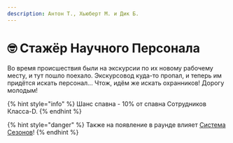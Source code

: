 ```yaml
---
description: Антон Т., Хьюберт М. и Дик Б.
---
```


# 🤓 Стажёр Научного Персонала

Во время происшествия были на экскурсии по их новому рабочему месту, и тут пошло поехало. Экскурсовод куда-то пропал, и теперь им придётся искать персонал... Чтож, идём же искать охранников! Дорогу молодым!

{% hint style="info" %}
Шанс спавна - 10% от спавна Сотрудников Класса-D.
{% endhint %}

{% hint style="danger" %}
Также на появление в раунде влияет [Система Сезонов](../../server-systems/seasons-system.md)!
{% endhint %}
